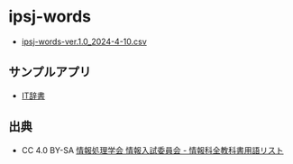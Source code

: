 # ipsj-words

- [ipsj-words-ver.1.0_2024-4-10.csv](ipsj-words-ver.1.0_2024-4-10.csv)

## サンプルアプリ

- [IT辞書](https://code4fukui.github.io/ipsj-words/)

## 出典

- CC 4.0 BY-SA [情報処理学会 情報入試委員会 - 情報科全教科書用語リスト](https://sites.google.com/a.ipsj.or.jp/ipsjjn/wordlist)
